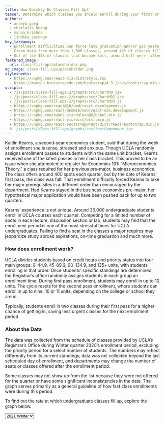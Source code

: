 ```yaml
---
title: How Quickly Do Classes Fill Up?
teaser: Determine which classes you should enroll during your first or second pass, based on analysis of the recent winter quarter 2020 enrollment.
authors:
  - ananya_garg
  - charlotte_huang
  - mansa_krishna
  - lindsey_parungo
key_takeaways:
  - Enrollment difficulties can force late graduation and/or gap years, and places administrative burden to certain departments.
  - Given data from more than 1,300 classes, around 42% of classes filled up their allocated seats.
  - Out of the 42% of classes that became full, around half were filled during the first pass - the initial enrollment period reserved for 10 units.
featured_image:
  url: class-fill-ups/placeholder.png
og_image: class-fill-ups/placeholder.png
stylesheets:
  - https://unpkg.com/react-vis/dist/style.css
  - https://maxcdn.bootstrapcdn.com/bootstrap/4.3.1/css/bootstrap.min.css
scripts:
  - /js/posts/class-fill-ups-2/graphs/src/ChartMD.jsx
  - /js/posts/class-fill-ups-2/graphs/src/ChartMD2.jsx
  - /js/posts/class-fill-ups-2/graphs/src/ChartMD3.js
  - https://unpkg.com/react@16/umd/react.development.js
  - https://unpkg.com/react-dom@16/umd/react-dom.development.js
  - https://unpkg.com/babel-standalone@6/babel.min.js
  - https://unpkg.com/react-vis/dist/dist.min.js
  - https://unpkg.com/react-bootstrap@next/dist/react-bootstrap.min.js
  #- /js/posts/class-fill-ups/graphs/src/testComponent.jsx
---
```


Kaitlin Kearns, a second-year economics student, said that during the week of enrollment she is tense, stressed and anxious. Though UCLA randomly assigns enrollment passes to students within the same unit bracket, Kearns received one of the latest passes in her class bracket. This proved to be an issue when she attempted to register for Economics 101: “Microeconomics Theory,” a class required for her previous pre-major, business economics. The class offers around 400 spots each quarter, but by the date of Kearns’ first pass, the class was full. That enrollment difficulty forced Kearns to take her major prerequisites in a different order than encouraged by the department. Had Kearns stayed in the business economics pre-major, her hypothetical major application would have been pushed back for up to two quarters.

Kearns’ experience is not unique. Around 30,000 undergraduate students enroll in UCLA courses each quarter. Competing for a limited number of spots in each lecture, discussion section or lab, students may find that the enrollment period is one of the most stressful times for UCLA undergraduates. Failing to find a seat in the classes a major requires may jeopardize study abroad aspirations, on-time graduation and much more.

### How does enrollment work?

UCLA divides students based on credit hours and priority status into four main groups: 0-44.9, 45-89.9, 90-134.9, and 135+ units, with students enrolling in that order. Once students’ specific standings are determined, the Registrar’s office randomly assigns students in each group an enrollment time. During first pass enrollment, students may enroll in up to 10 units. The cycle resets for the second pass enrollment, where students can enroll in up to nine, 10 or 11 units, depending on the college or school they are in.

Typically, students enroll in two classes during their first pass for a higher chance of getting in, saving less urgent classes for the next enrollment period.

### About the Data

The data was collected from the schedule of classes provided by UCLA’s Registrar’s Office during Winter quarter 2020’s enrollment period, excluding the priority period for a select number of students. The numbers may reflect differently from its current standings; data was not collected beyond the last scheduled day of enrollment, and departments may change the number of seats or classes offered after the enrollment period.

Some classes may not show up from the list because they were not offered for the quarter or have some significant inconsistencies in the data. The graph serves primarily as a general guideline of how fast class enrollments were during this period.

To find out the rate at which undergraduate classes fill up, explore the graph below.


<!-- Chart container -->
<select id="selectMe">
    <option value="chartMD_winter">2021 Winter</option>
    <option value="chartMD_spring">2020 Spring</option>
</select>

<div id="chartMD_winter" class="group"></div>
<div id="chartMD_spring" class="group"></div>



<link rel="stylesheet" href="https://unpkg.com/react-vis/dist/style.css">
<link
  rel="stylesheet"
  href="https://maxcdn.bootstrapcdn.com/bootstrap/4.3.1/css/bootstrap.min.css"
  integrity="sha384-ggOyR0iXCbMQv3Xipma34MD+dH/1fQ784/j6cY/iJTQUOhcWr7x9JvoRxT2MZw1T"
  crossorigin="anonymous"
/>
<script src="https://unpkg.com/react-vis/dist/dist.min.js"></script>
<script src="https://unpkg.com/react@16/umd/react.development.js" crossorigin></script>
<script src="https://unpkg.com/react-dom@16/umd/react-dom.development.js" crossorigin></script>
<script src="https://unpkg.com/babel-standalone@6/babel.min.js"></script>
<script src="https://unpkg.com/react-bootstrap@next/dist/react-bootstrap.min.js" crossorigin></script>
<script src="https://ajax.googleapis.com/ajax/libs/jquery/2.1.3/jquery.min.js"></script>

<script type="text/babel" src="/js/posts/class-fill-ups-2/graphs/src/ChartMD.jsx"></script>
<script type="text/babel" src="/js/posts/class-fill-ups-2/graphs/src/ChartMD2.jsx"></script>
<script type="text/babel" src="/js/posts/class-fill-ups-2/graphs/src/ChartMD3.js"></script>
<!-- <script type="text/babel" src="/js/posts/class-fill-ups-2/graphs/src/insightsMD2.jsx"></script> -->
